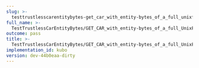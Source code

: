 ```yaml
---
slug: >-
  testtrustlesscarentitybytes-get_car_with_entity-bytes_of_a_full_unixfs_file_(format-car)-header_x-content-type-options
full_name: >-
  TestTrustlessCarEntityBytes/GET_CAR_with_entity-bytes_of_a_full_UnixFS_file_(format=car)/Header_X-Content-Type-Options
outcome: pass
title: >-
  TestTrustlessCarEntityBytes/GET_CAR_with_entity-bytes_of_a_full_UnixFS_file_(format=car)/Header_X-Content-Type-Options
implementation_id: kubo
version: dev-44b0eaa-dirty
---
```


